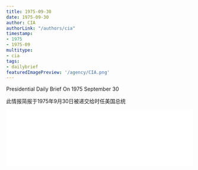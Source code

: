 ```yaml
---
title: 1975-09-30
date: 1975-09-30
author: CIA 
authorLink: "/authors/cia"
timestamp: 
- 1975
- 1975-09
multitype: 
- cia
tags: 
- dailybrief
featuredImagePreview: '/agency/CIA.png'
---
```



Presidential Daily Brief On 1975 September 30

此情报简报于1975年9月30日被递交给时任美国总统

<!--more-->





<div id="over" style="width:100%; overflow:hidden"> <iframe id="sFrame" name="sFrame" frameborder="no" border="0"  allowfullscreen marginwidth="0" scrolling="no" src = " /CIA/1975-09-30.html "  style = " position:absulute; width: 806px; top: 300;" > </iframe> </div>